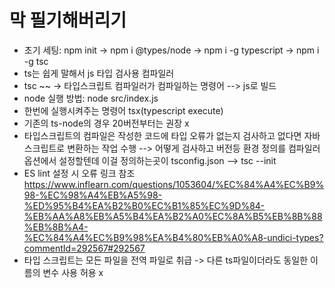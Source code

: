 # 막 필기해버리기
- 초기 세팅: npm init -> npm i @types/node -> npm i -g typescript -> npm i -g tsc
- ts는 쉽게 말해서 js 타입 검사용 컴파일러
- tsc ~~ -> 타입스크립트 컴파일러가 컴파일하는 명령어 --> js로 빌드
- node 실행 방법: node src/index.js
- 한번에 실행시켜주는 명령어 tsx(typescript execute)
- 기존의 ts-node의 경우 20버전부터는 권장 x
- 타입스크립트의 컴파일은 작성한 코드에 타입 오류가 없는지 검사하고 없다면 자바스크립트로 변환하는 작업 수행 --> 어떻게 검사하고 버전등 환경 정의를 컴파일러 옵션에서 설정할텐데 이걸 정의하는곳이 tsconfig.json --> tsc --init
- ES lint 설정 시 오류 링크 참조 https://www.inflearn.com/questions/1053604/%EC%84%A4%EC%B9%98-%EC%98%A4%EB%A5%98-%ED%95%B4%EA%B2%B0%EC%B1%85%EC%9D%84-%EB%AA%A8%EB%A5%B4%EA%B2%A0%EC%8A%B5%EB%8B%88%EB%8B%A4-%EC%84%A4%EC%B9%98%EA%B4%80%EB%A0%A8-undici-types?commentId=292567#292567
- 타입 스크립트는 모든 파일을 전역 파일로 취급 -> 다른 ts파일이더라도 동일한 이름의 변수 사용 허용 x